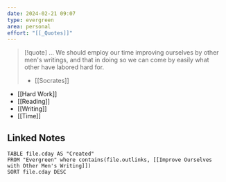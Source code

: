 ```yaml
---
date: 2024-02-21 09:07
type: evergreen
area: personal
effort: "[[_Quotes]]"
---
```


>[!quote]
>… We should employ our time improving ourselves by other men's writings, and that in doing so we can come by easily what other have labored hard for.
>- [[Socrates]]

- [[Hard Work]]
- [[Reading]]
- [[Writing]]
- [[Time]]

## Linked Notes
```dataview
TABLE file.cday AS "Created"
FROM "Evergreen" where contains(file.outlinks, [[Improve Ourselves with Other Men's Writing]])
SORT file.cday DESC
```
